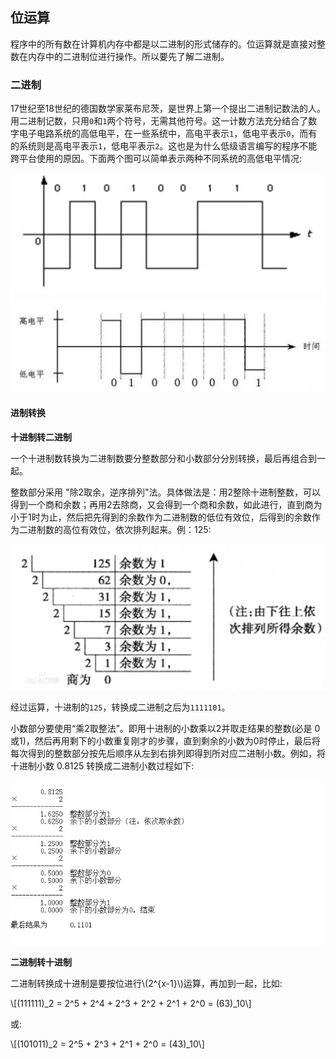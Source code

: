 ## 位运算

程序中的所有数在计算机内存中都是以二进制的形式储存的。位运算就是直接对整数在内存中的二进制位进行操作。所以要先了解二进制。

### 二进制

17世纪至18世纪的德国数学家莱布尼茨，是世界上第一个提出二进制记数法的人。用二进制记数，只用`0`和`1`两个符号，无需其他符号。这一计数方法充分结合了数字电子电路系统的高低电平，在一些系统中，高电平表示`1`，低电平表示`0`，而有的系统则是高电平表示`1`，低电平表示`2`。这也是为什么低级语言编写的程序不能跨平台使用的原因。下面两个图可以简单表示两种不同系统的高低电平情况:

![高电平1，低电平0](./images/high-low%20level1.png)
![高电平0，低电平1](./images/high-low%20level2.png)


#### 进制转换

**十进制转二进制**

一个十进制数转换为二进制数要分整数部分和小数部分分别转换，最后再组合到一起。

整数部分采用 "除2取余，逆序排列"法。具体做法是：用2整除十进制整数，可以得到一个商和余数；再用2去除商，又会得到一个商和余数，如此进行，直到商为小于1时为止，然后把先得到的余数作为二进制数的低位有效位，后得到的余数作为二进制数的高位有效位，依次排列起来。例：125:

![Integer to Binary](./images/integertobinary.webp)

经过运算，十进制的`125`，转换成二进制之后为`1111101`。

小数部分要使用“乘2取整法”。即用十进制的小数乘以2并取走结果的整数(必是 0或1)，然后再用剩下的小数重复刚才的步骤，直到剩余的小数为0时停止，最后将每次得到的整数部分按先后顺序从左到右排列即得到所对应二进制小数。例如，将十进制小数 0.8125 转换成二进制小数过程如下:

![Float to Binary](./images/floattobinary.webp)

**二进制转十进制**

二进制转换成十进制是要按位进行\\(2^{x-1}\\)运算，再加到一起，比如:

\\[(111111)_2 = 2^5 + 2^4 + 2^3 + 2^2 + 2^1 + 2^0 = (63)_10\\]

或:

\\[(101011)_2 = 2^5 + 2^3 + 2^1 + 2^0 = (43)_10\\]

